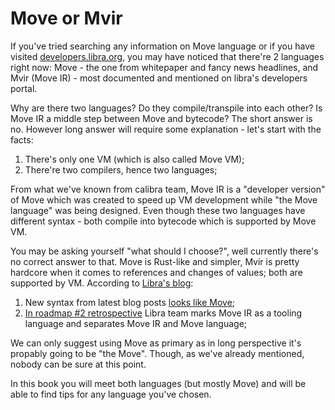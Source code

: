 # Move or Mvir

If you've tried searching any information on Move language or if you have visited [developers.libra.org](https://developers.libra.org), you may have noticed that there're 2 languages right now: Move - the one from whitepaper and fancy news headlines, and Mvir (Move IR) - most documented and mentioned on libra's developers portal.

Why are there two languages? Do they compile/transpile into each other? Is Move IR a middle step between Move and bytecode? The short answer is no. However long answer will require some explanation - let's start with the facts:

1. There's only one VM (which is also called Move VM);
2. There're two compilers, hence two languages;

From what we've known from calibra team, Move IR is a "developer version" of Move which was created to speed up VM development while "the Move language" was being designed. Even though these two languages have different syntax - both compile into bytecode which is supported by Move VM.

You may be asking yourself "what should I choose?", well currently there's no correct answer to that. Move is Rust-like and simpler, Mvir is pretty hardcore when it comes to references and changes of values; both are supported by VM. According to [Libra's blog](https://developers.libra.org/blog/):

1. New syntax from latest blog posts [looks like Move](https://developers.libra.org/blog/#test-file-structure);
2. [In roadmap \#2 retrospective](https://developers.libra.org/blog/#roadmap-2-retrospective) Libra team marks Move IR as a tooling language and separates Move IR and Move language;

We can only suggest using Move as primary as in long perspective it's propably going to be "the Move". Though, as we've already mentioned, nobody can be sure at this point.

In this book you will meet both languages \(but mostly Move\) and will be able to find tips for any language you've chosen.
